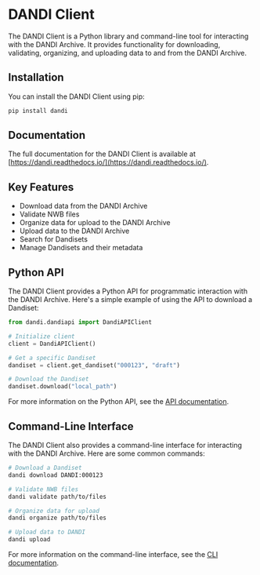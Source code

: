 # DANDI Client

The DANDI Client is a Python library and command-line tool for interacting with the DANDI Archive. It provides functionality for downloading, validating, organizing, and uploading data to and from the DANDI Archive.

## Installation

You can install the DANDI Client using pip:

```bash
pip install dandi
```

## Documentation

The full documentation for the DANDI Client is available at [https://dandi.readthedocs.io/](https://dandi.readthedocs.io/).

## Key Features

- Download data from the DANDI Archive
- Validate NWB files
- Organize data for upload to the DANDI Archive
- Upload data to the DANDI Archive
- Search for Dandisets
- Manage Dandisets and their metadata

## Python API

The DANDI Client provides a Python API for programmatic interaction with the DANDI Archive. Here's a simple example of using the API to download a Dandiset:

```python
from dandi.dandiapi import DandiAPIClient

# Initialize client
client = DandiAPIClient()

# Get a specific Dandiset
dandiset = client.get_dandiset("000123", "draft")

# Download the Dandiset
dandiset.download("local_path")
```

For more information on the Python API, see the [API documentation](https://dandi.readthedocs.io/en/latest/modref/index.html).

## Command-Line Interface

The DANDI Client also provides a command-line interface for interacting with the DANDI Archive. Here are some common commands:

```bash
# Download a Dandiset
dandi download DANDI:000123

# Validate NWB files
dandi validate path/to/files

# Organize data for upload
dandi organize path/to/files

# Upload data to DANDI
dandi upload
```

For more information on the command-line interface, see the [CLI documentation](https://dandi.readthedocs.io/en/latest/cli.html).

